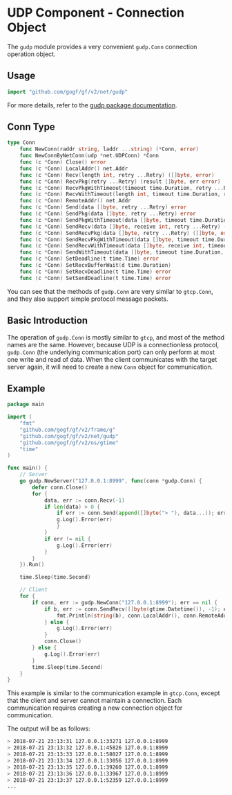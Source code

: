 # UDP Component - Connection Object

The `gudp` module provides a very convenient `gudp.Conn` connection operation object.

## Usage

```go
import "github.com/gogf/gf/v2/net/gudp"
```

For more details, refer to the [gudp package documentation](https://pkg.go.dev/github.com/gogf/gf/v2/net/gudp).

## Conn Type

```go
type Conn
    func NewConn(raddr string, laddr ...string) (*Conn, error)
    func NewConnByNetConn(udp *net.UDPConn) *Conn
    func (c *Conn) Close() error
    func (c *Conn) LocalAddr() net.Addr
    func (c *Conn) Recv(length int, retry ...Retry) ([]byte, error)
    func (c *Conn) RecvPkg(retry ...Retry) (result []byte, err error)
    func (c *Conn) RecvPkgWithTimeout(timeout time.Duration, retry ...Retry) ([]byte, error)
    func (c *Conn) RecvWithTimeout(length int, timeout time.Duration, retry ...Retry) ([]byte, error)
    func (c *Conn) RemoteAddr() net.Addr
    func (c *Conn) Send(data []byte, retry ...Retry) error
    func (c *Conn) SendPkg(data []byte, retry ...Retry) error
    func (c *Conn) SendPkgWithTimeout(data []byte, timeout time.Duration, retry ...Retry) error
    func (c *Conn) SendRecv(data []byte, receive int, retry ...Retry) ([]byte, error)
    func (c *Conn) SendRecvPkg(data []byte, retry ...Retry) ([]byte, error)
    func (c *Conn) SendRecvPkgWithTimeout(data []byte, timeout time.Duration, retry ...Retry) ([]byte, error)
    func (c *Conn) SendRecvWithTimeout(data []byte, receive int, timeout time.Duration, retry ...Retry) ([]byte, error)
    func (c *Conn) SendWithTimeout(data []byte, timeout time.Duration, retry ...Retry) error
    func (c *Conn) SetDeadline(t time.Time) error
    func (c *Conn) SetRecvBufferWait(d time.Duration)
    func (c *Conn) SetRecvDeadline(t time.Time) error
    func (c *Conn) SetSendDeadline(t time.Time) error
```

You can see that the methods of `gudp.Conn` are very similar to `gtcp.Conn`, and they also support simple protocol message packets.

## Basic Introduction

The operation of `gudp.Conn` is mostly similar to `gtcp`, and most of the method names are the same. However, because UDP is a connectionless protocol, `gudp.Conn` (the underlying communication port) can only perform at most one write and read of data. When the client communicates with the target server again, it will need to create a new `Conn` object for communication.

## Example

```go
package main

import (
    "fmt"
    "github.com/gogf/gf/v2/frame/g"
    "github.com/gogf/gf/v2/net/gudp"
    "github.com/gogf/gf/v2/os/gtime"
    "time"
)

func main() {
    // Server
    go gudp.NewServer("127.0.0.1:8999", func(conn *gudp.Conn) {
        defer conn.Close()
        for {
            data, err := conn.Recv(-1)
            if len(data) > 0 {
                if err := conn.Send(append([]byte("> "), data...)); err != nil {
                g.Log().Error(err)
                }
            }
            if err != nil {
                g.Log().Error(err)
            }
        }
    }).Run()

    time.Sleep(time.Second)

    // Client
    for {
        if conn, err := gudp.NewConn("127.0.0.1:8999"); err == nil {
            if b, err := conn.SendRecv([]byte(gtime.Datetime()), -1); err == nil {
                fmt.Println(string(b), conn.LocalAddr(), conn.RemoteAddr())
            } else {
                g.Log().Error(err)
            }
            conn.Close()
        } else {
            g.Log().Error(err)
        }
        time.Sleep(time.Second)
    }
}
```

This example is similar to the communication example in `gtcp.Conn`, except that the client and server cannot maintain a connection. Each communication requires creating a new connection object for communication.

The output will be as follows:

```bash
> 2018-07-21 23:13:31 127.0.0.1:33271 127.0.0.1:8999
> 2018-07-21 23:13:32 127.0.0.1:45826 127.0.0.1:8999
> 2018-07-21 23:13:33 127.0.0.1:58027 127.0.0.1:8999
> 2018-07-21 23:13:34 127.0.0.1:33056 127.0.0.1:8999
> 2018-07-21 23:13:35 127.0.0.1:39260 127.0.0.1:8999
> 2018-07-21 23:13:36 127.0.0.1:33967 127.0.0.1:8999
> 2018-07-21 23:13:37 127.0.0.1:52359 127.0.0.1:8999
...
```
